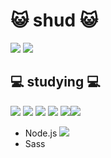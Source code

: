  # :smiley_cat: shud :smiley_cat: 
<a href="https://www.instagram.com/cheu__ri._.0613/"><img src="https://img.shields.io/badge/Instagram-E4405F?style=flat-square&logo=Instagram&logoColor=white"/></a> <a href="https://github.com/min3009"><img src="https://img.shields.io/badge/GitHub-181717?style=flat-square&logo=GitHub&logoColor=white"/></a>
 ##  :computer: studying :computer:
<img src="https://img.shields.io/badge/HTML5-E34F26?style=flat-square&logo=HTML5&logoColor=white"/> <img src="https://img.shields.io/badge/CSS3-1572B6?style=flat-square&logo=CSS3&logoColor=white"/>  <img src="https://img.shields.io/badge/JavaScript-F7DF1E?style=flat-square&logo=JavaScript&logoColor=white"/>  <img src="https://img.shields.io/badge/React-61DAFB?style=flat-square&logo=React&logoColor=white"/>  <img src="https://img.shields.io/badge/TypeScript-3178C6?style=flat-square&logo=TypeScript&logoColor=white"/><img src="https://img.shields.io/badge/Next.js-000000?style=flat-square&logo=Next.js&logoColor=white"/>
- Node.js <img src="https://img.shields.io/badge/React Native-61DAFB?style=flat-square&logo=React&logoColor=black"/>
- Sass
